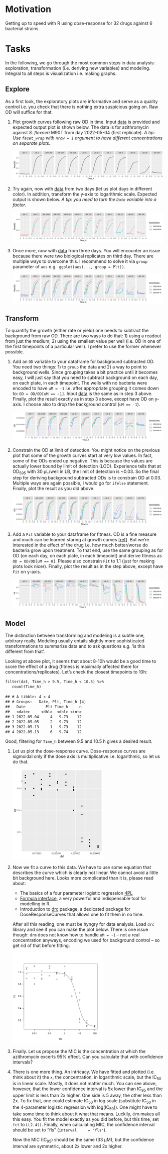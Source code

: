 # Motivation

Getting up to speed with R using dose-response for 32 drugs against 6
bacterial strains.

# Tasks

In the following, we go through the most common steps in data analysis:
exploration, transformation (i.e. deriving new variables) and modeling.
Integral to all steps is visualization i.e. making graphs.

## Explore

As a first look, the exploratory plots are informative and serve as a
quality control i.e. you check that there is nothing extra suspicious
going on. Raw OD will suffice for that.

1.  Plot growth curves following raw OD in time. Input
    [data](doc/tasks/01_dat.csv) is provided and expected output plot is
    shown below. The data is for azithromycin against *S. flexneri* M90T
    from day 2022-05-04 (first replicate). *A tip: Use `facet_wrap` with
    `nrow = 1` argument to have different concentrations on separate
    plots.*

    ![](doc/tasks/01_out.png)

2.  Try again, now with [data](doc/tasks/02_dat.csv) from two days (let
    us plot days in different color). In addition, transform the y-axis
    to logarithmic scale. Expected output is shown below. *A tip: you
    need to turn the `Date` variable into a factor.*

    ![](doc/tasks/02_out.png)

3.  Once more, now with [data](doc/tasks/03_dat.csv) from three days.
    You will encounter an issue because there were two biological
    replicates on third day. There are multiple ways to overcome this. I
    recommend to solve it via `group` parameter of `aes` e.g. 
    `ggplot(aes(..., group = Plt))`.

    ![](doc/tasks/03_out.png)

## Transform

To quantify the growth (either rate or yield) one needs to subtract the
background from raw OD. There are two ways to do that: 1) using a
readout from just the medium; 2) using the smallest value per well
(i.e. OD in one of the first timepoints of a particular well). I prefer
to use the former whenever possible.

1.  Add an `OD` variable to your dataframe for background subtracted OD.
    You need two things: 1) to `group` the data and 2) a way to point to
    background wells. Since grouping takes a bit practice until it
    becomes easy, I will just say that you need to subtract background
    on each day, on each plate, in each timepoint. The wells with no
    bacteria were encoded to have `uM = -1` i.e. after appropriate
    grouping it comes down to: `OD = OD/OD[uM == -1]`. Input
    [data](doc/tasks/03_dat.csv) is the same as in step 3 above.
    Finally, plot the result exactly as in step 3 above, except have OD
    on y-axis. I choose also to drop the background control
    (`uM == -1`).

    ![](doc/tasks/04_out.png)

2.  Constrain the OD at limit of detection. You might notice on the
    previous plot that some of the growth curves start at very low
    values. In fact, some of the ODs ended up negative. This is because
    the values are actually lower bound by limit of detection (LOD).
    Experience tells that at OD<sub>595</sub> with 30 µL/well in LB, the
    limit of detection is ~0.03. So the final step for deriving
    background subtracted ODs is to constrain OD at 0.03. Multiple ways
    are again possible, I would go for `ifelse` statement. Finally, plot
    the result as you did above.

    ![](doc/tasks/05_out.png)

3.  Add a `Fit` variable to your dataframe for fitness. OD is a fine
    measure and much can be learned staring at growth curves
    \[[ref](https://www.annualreviews.org/doi/abs/10.1146/annurev.mi.03.100149.002103)\].
    But we’re interested in the effect of the drug i.e. how much
    better/worse do bacteria grow upon treatment. To that end, use the
    same grouping as for OD (on each day, on each plate, in each
    timepoint) and derive fitness as `OD = OD/OD[uM == 0]`. Please also
    constrain `Fit` to 1.1 (just for making plots look nicer). Finally,
    plot the result as in the step above, except have `Fit` on y-axis.

    ![output](doc/tasks/06_out.png)

## Model

The distinction between transforming and modeling is a subtle one,
arbitrary really. Modeling usually entails slightly more sophisticated
transformations to summarize data and to ask questions e.g. ‘is this
different from that’.

Looking at above plot, it seems that about 8-10h would be a good time to
score the effect of a drug (fitness is maximally affected there for
concentrations/replicates). Let’s check the closest timepoints to 10h:

    filter(dat, Time_h > 9.5, Time_h < 10.5) %>%
       count(Time_h)

    ## # A tibble: 4 × 4
    ## # Groups:   Date, Plt, Time_h [4]
    ##   Date         Plt Time_h     n
    ##   <date>     <dbl>  <dbl> <int>
    ## 1 2022-05-04     4   9.73    12
    ## 2 2022-05-05     2   9.73    12
    ## 3 2022-05-13     1   9.73    12
    ## 4 2022-05-13     6   9.74    12

Good, filtering for `Time_h` between 9.5 and 10.5 h gives a desired
result.

1.  Let us plot the dose-response curve. Dose-response curves are
    sigmoidal only if the dose axis is multiplicative i.e. logarithmic,
    so let us do that.

    <img src="doc/tasks/07_out.png" style="width:60.0%" />

2.  Now we fit a curve to this data. We have to use some equation that
    describes the curve which is clearly not linear. We cannot avoid a
    little bit background here. Looks more complicated than it is,
    please read about:

    -   The basics of a four parameter logistic regression
        [4PL](doc/4pl.md)
    -   [Formula interface](doc/formulaR.md), a very powerful and
        indispensable tool for modelling in R.
    -   Introduction to [drc](doc/drc.md) package, a dedicated package
        for DoseResponseCurves that allows one to fit them in no time.

    After all this reading, one must be hyngry for data analysis. Load
    `drc` library and see if you can make the plot below. There is one
    issue though: `drm` does not know how to handle `uM = -1` – not a
    real concentration anyways, encoding we used for background control
    – so get rid of that before fitting.

    <img src="doc/tasks/08_out.png" style="width:60.0%" />

3.  Finally. Let us propose the MIC is the concentration at which the
    azithromycin excerts 95% effect. Can you calculate that with
    confidence intervals?

4.  There is one more thing. An intricacy. We have fitted and plotted
    (i.e. think about it) the `x`, the concentration, in logarithmic
    scale, but the IC<sub>50</sub> is in linear scale. Mostly, it does
    not matter much. You can see above, however, that the lower
    confidence interval is 5x lower than IC<sub>95</sub> and the upper
    limit is less than 2x higher. One side is 5 away, the other less
    than 2x. To fix that, one could estimate IC<sub>50</sub> in log
    scale (substitute IC<sub>50</sub> in the 4-parameter logistic
    regression with log(IC<sub>50</sub>)). One might have to take some
    time to think about it what that means. Luckily, `drm` makes all
    this easy. You fit the model exactly as you did before, but this
    time, set `fct` to `LL2.4()`. Finally, when calculating MIC, the
    confidence interval should be set to “fls” (`interval     = "fls"`).

    Now the MIC (IC<sub>95</sub>) should be the same (33 µM), but the
    confidence interval are symmetric, about 2x lower and 2x higher.
